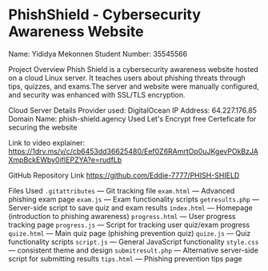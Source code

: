 # PhishShield - Cybersecurity Awareness Website

Name: Yididya Mekonnen
Student Number: 35545566

 Project Overview
Phish Shield is a cybersecurity awareness website hosted on a cloud Linux server. It teaches users about phishing threats through tips, quizzes, and exams.The server and website were manually configured, and security was enhanced with SSL/TLS encryption.

 Cloud Server Details
Provider used: DigitalOcean
IP Address: 64.227.176.85
Domain Name: phish-shield.agency
Used Let's Encrypt free Certeficate for securing the website

Link to video explainer:
https://1drv.ms/v/c/cb6453dd36625480/Eef0Z6RAmrtOp0uJKgevPOkBzJAXmpBckEWby0ifIEPZYA?e=rudfLb
  

 GitHub Repository Link
https://github.com/Eddie-7777/PHISH-SHIELD


 Files Used
 `.gitattributes` — Git tracking file
 `exam.html` — Advanced phishing exam page
 `exam.js` — Exam functionality scripts
 `getresults.php` — Server-side script to save quiz and exam results
 `index.html` — Homepage (introduction to phishing awareness)
 `progress.html` — User progress tracking page
 `progress.js` — Script for tracking user quiz/exam progress
 `quize.html` — Main quiz page (phishing prevention quiz)
 `quize.js` — Quiz functionality scripts
 `script.js` — General JavaScript functionality
 `style.css` — consistent theme and design 
 `submitresult.php` — Alternative server-side script for submitting results
 `tips.html` — Phishing prevention tips page



